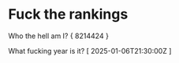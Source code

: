 # Fuck the rankings

Who the hell am I?
{ 8214424 }

What fucking year is it?
[ 2025-01-06T21:30:00Z ]
